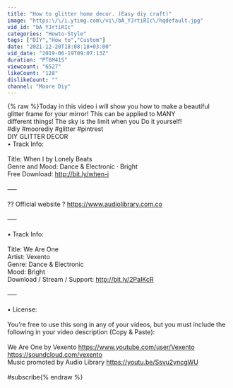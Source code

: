 ```yaml
---
title: "How to glitter home decor. (Easy diy craft)"
image: "https:\/\/i.ytimg.com\/vi\/bA_YJrtiRIc\/hqdefault.jpg"
vid_id: "bA_YJrtiRIc"
categories: "Howto-Style"
tags: ["DIY","How to","Custom"]
date: "2021-12-20T18:08:18+03:00"
vid_date: "2019-06-19T09:07:13Z"
duration: "PT6M41S"
viewcount: "6527"
likeCount: "128"
dislikeCount: ""
channel: "Moore Diy"
---
```

{% raw %}Today in this video i will show you how to make a beautiful <br />glitter frame for your mirror! This can be applied to MANY<br />different things! The sky is the limit when you Do it yourself!<br />#diy #moorediy #glitter #pintrest<br />DIY GLITTER DECOR<br />• Track Info:<br /><br />Title: When I by Lonely Beats<br />Genre and Mood: Dance &amp; Electronic · Bright<br />Free Download: <a rel="nofollow" target="blank" href="http://bit.ly/when-i">http://bit.ly/when-i</a><br /><br />–––<br /><br />?? Official website ? <a rel="nofollow" target="blank" href="https://www.audiolibrary.com.co">https://www.audiolibrary.com.co</a><br /><br />–––<br /><br />• Track Info:<br /><br />Title: We Are One<br />Artist: Vexento<br />Genre: Dance &amp; Electronic<br />Mood: Bright<br />Download / Stream / Support: <a rel="nofollow" target="blank" href="http://bit.ly/2PaIKcR">http://bit.ly/2PaIKcR</a><br /><br />–––<br /><br />• License:<br /><br />You’re free to use this song in any of your videos, but you must include the following in your video description (Copy &amp; Paste):<br /><br />We Are One by Vexento <a rel="nofollow" target="blank" href="https://www.youtube.com/user/Vexento">https://www.youtube.com/user/Vexento</a><br /><a rel="nofollow" target="blank" href="https://soundcloud.com/vexento">https://soundcloud.com/vexento</a><br />Music promoted by Audio Library <a rel="nofollow" target="blank" href="https://youtu.be/Ssvu2yncgWU">https://youtu.be/Ssvu2yncgWU</a><br /><br />#subscribe{% endraw %}
